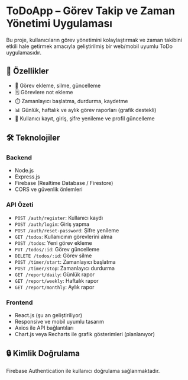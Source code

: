 # ToDoApp – Görev Takip ve Zaman Yönetimi Uygulaması

Bu proje, kullanıcıların görev yönetimini kolaylaştırmak ve zaman takibini etkili hale getirmek amacıyla geliştirilmiş bir web/mobil uyumlu ToDo uygulamasıdır.

## 🚀 Özellikler

- 📝 Görev ekleme, silme, güncelleme
- 🗒️ Görevlere not ekleme
- ⏱️ Zamanlayıcı başlatma, durdurma, kaydetme
- 📊 Günlük, haftalık ve aylık görev raporları (grafik destekli)
- 👤 Kullanıcı kayıt, giriş, şifre yenileme ve profil güncelleme

## 🛠️ Teknolojiler

### Backend
- Node.js
- Express.js
- Firebase (Realtime Database / Firestore)
- CORS ve güvenlik önlemleri

### API Özeti
- `POST /auth/register`: Kullanıcı kaydı
- `POST /auth/login`: Giriş yapma
- `POST /auth/reset-password`: Şifre yenileme
- `GET /todos`: Kullanıcının görevlerini alma
- `POST /todos`: Yeni görev ekleme
- `PUT /todos/:id`: Görev güncelleme
- `DELETE /todos/:id`: Görev silme
- `POST /timer/start`: Zamanlayıcı başlatma
- `POST /timer/stop`: Zamanlayıcı durdurma
- `GET /report/daily`: Günlük rapor
- `GET /report/weekly`: Haftalık rapor
- `GET /report/monthly`: Aylık rapor

### Frontend
- React.js (şu an geliştiriliyor)
- Responsive ve mobil uyumlu tasarım
- Axios ile API bağlantıları
- Chart.js veya Recharts ile grafik gösterimleri (planlanıyor)

## 🔒 Kimlik Doğrulama
Firebase Authentication ile kullanıcı doğrulama sağlanmaktadır.

